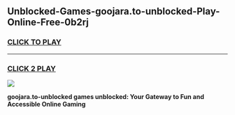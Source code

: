 
## Unblocked-Games-goojara.to-unblocked-Play-Online-Free-0b2rj
<h3>
<a href="https://premium76.site?title=goojara.to-unblocked&ref=26A">CLICK TO PLAY</a></h3>
<hr>

<h3>
<a href="https://premium76.site?title=goojara.to-unblocked&ref=26A">CLICK 2 PLAY</a>
  
</h3>

<a href="https://premium76.site?title=goojara.to-unblocked&ref=26A"><img src="https://clearcache.store/games.png"></a>


**goojara.to-unblocked games unblocked: Your Gateway to Fun and Accessible Online Gaming**
